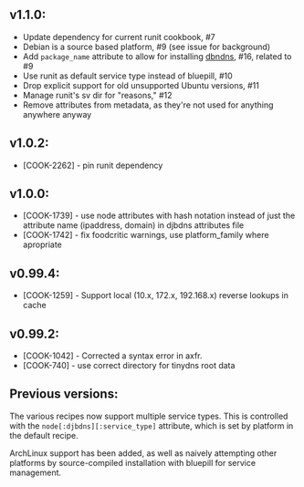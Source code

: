 ## v1.1.0:

* Update dependency for current runit cookbook, #7
* Debian is a source based platform, #9 (see issue for background)
* Add `package_name` attribute to allow for installing [dbndns](http://en.wikipedia.org/wiki/Dbndns), #16, related to #9
* Use runit as default service type instead of bluepill, #10
* Drop explicit support for old unsupported Ubuntu versions, #11
* Manage runit's sv dir for "reasons," #12
* Remove attributes from metadata, as they're not used for anything anywhere anyway

## v1.0.2:

* [COOK-2262] - pin runit dependency

## v1.0.0:

* [COOK-1739] - use node attributes with hash notation instead of just
  the attribute name (ipaddress, domain) in djbdns attributes file
* [COOK-1742] - fix foodcritic warnings, use platform_family where
  apropriate

## v0.99.4:

* [COOK-1259] - Support local (10.x, 172.x, 192.168.x) reverse lookups
  in cache

## v0.99.2:

* [COOK-1042] - Corrected a syntax error in axfr.
* [COOK-740] - use correct directory for tinydns root data

## Previous versions:

The various recipes now support multiple service types. This is controlled with the `node[:djbdns][:service_type]` attribute, which is set by platform in the default recipe.

ArchLinux support has been added, as well as naively attempting other platforms by source-compiled installation with bluepill for service management.
